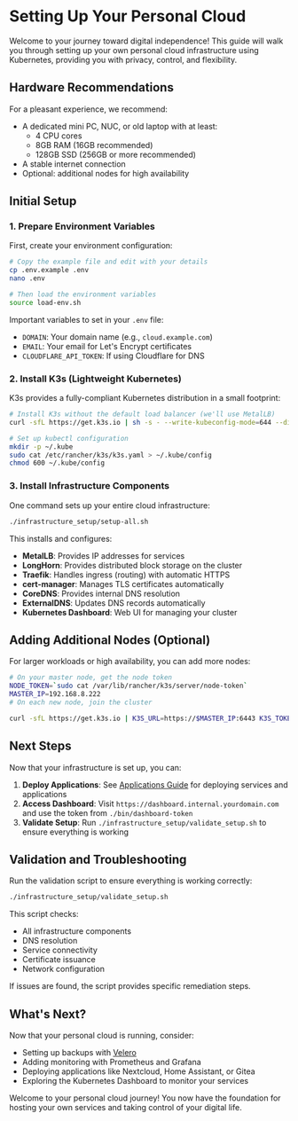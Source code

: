 # Setting Up Your Personal Cloud

Welcome to your journey toward digital independence! This guide will walk you through setting up your own personal cloud infrastructure using Kubernetes, providing you with privacy, control, and flexibility.

## Hardware Recommendations

For a pleasant experience, we recommend:

- A dedicated mini PC, NUC, or old laptop with at least:
  - 4 CPU cores
  - 8GB RAM (16GB recommended)
  - 128GB SSD (256GB or more recommended)
- A stable internet connection
- Optional: additional nodes for high availability

## Initial Setup

### 1. Prepare Environment Variables

First, create your environment configuration:

```bash
# Copy the example file and edit with your details
cp .env.example .env
nano .env

# Then load the environment variables
source load-env.sh
```

Important variables to set in your `.env` file:

- `DOMAIN`: Your domain name (e.g., `cloud.example.com`)
- `EMAIL`: Your email for Let's Encrypt certificates
- `CLOUDFLARE_API_TOKEN`: If using Cloudflare for DNS

### 2. Install K3s (Lightweight Kubernetes)

K3s provides a fully-compliant Kubernetes distribution in a small footprint:

```bash
# Install K3s without the default load balancer (we'll use MetalLB)
curl -sfL https://get.k3s.io | sh -s - --write-kubeconfig-mode=644 --disable servicelb

# Set up kubectl configuration
mkdir -p ~/.kube
sudo cat /etc/rancher/k3s/k3s.yaml > ~/.kube/config
chmod 600 ~/.kube/config
```

### 3. Install Infrastructure Components

One command sets up your entire cloud infrastructure:

```bash
./infrastructure_setup/setup-all.sh
```

This installs and configures:

- **MetalLB**: Provides IP addresses for services
- **LongHorn**: Provides distributed block storage on the cluster
- **Traefik**: Handles ingress (routing) with automatic HTTPS
- **cert-manager**: Manages TLS certificates automatically
- **CoreDNS**: Provides internal DNS resolution
- **ExternalDNS**: Updates DNS records automatically
- **Kubernetes Dashboard**: Web UI for managing your cluster

## Adding Additional Nodes (Optional)

For larger workloads or high availability, you can add more nodes:

```bash
# On your master node, get the node token
NODE_TOKEN=`sudo cat /var/lib/rancher/k3s/server/node-token`
MASTER_IP=192.168.8.222
# On each new node, join the cluster

curl -sfL https://get.k3s.io | K3S_URL=https://$MASTER_IP:6443 K3S_TOKEN=$NODE_TOKEN sh -
```

## Next Steps

Now that your infrastructure is set up, you can:

1. **Deploy Applications**: See [Applications Guide](./APPS.md) for deploying services and applications
2. **Access Dashboard**: Visit `https://dashboard.internal.yourdomain.com` and use the token from `./bin/dashboard-token`
3. **Validate Setup**: Run `./infrastructure_setup/validate_setup.sh` to ensure everything is working

## Validation and Troubleshooting

Run the validation script to ensure everything is working correctly:

```bash
./infrastructure_setup/validate_setup.sh
```

This script checks:

- All infrastructure components
- DNS resolution
- Service connectivity
- Certificate issuance
- Network configuration

If issues are found, the script provides specific remediation steps.

## What's Next?

Now that your personal cloud is running, consider:

- Setting up backups with [Velero](https://velero.io/)
- Adding monitoring with Prometheus and Grafana
- Deploying applications like Nextcloud, Home Assistant, or Gitea
- Exploring the Kubernetes Dashboard to monitor your services

Welcome to your personal cloud journey! You now have the foundation for hosting your own services and taking control of your digital life.
